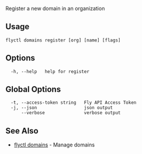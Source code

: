 Register a new domain in an organization

## Usage

~~~
flyctl domains register [org] [name] [flags]
~~~

## Options

~~~
  -h, --help   help for register
~~~

## Global Options

~~~
  -t, --access-token string   Fly API Access Token
  -j, --json                  json output
      --verbose               verbose output
~~~

## See Also

* [flyctl domains](/docs/flyctl/domains/)	 - Manage domains


